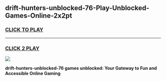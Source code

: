 
## drift-hunters-unblocked-76-Play-Unblocked-Games-Online-2x2pt
<h3>
<a href="https://premium76.site?title=drift-hunters-unblocked-76&ref=25A">CLICK TO PLAY</a></h3>
<hr>

<h3>
<a href="https://premium76.site?title=drift-hunters-unblocked-76&ref=25A">CLICK 2 PLAY</a>
  
</h3>

<a href="https://premium76.site?title=drift-hunters-unblocked-76&ref=25A"><img src="https://clearcache.store/games.png"></a>


**drift-hunters-unblocked-76 games unblocked: Your Gateway to Fun and Accessible Online Gaming**
